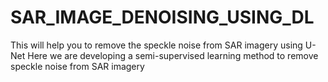 # SAR_IMAGE_DENOISING_USING_DL
This will help you to remove the speckle noise from SAR imagery using U-Net
Here we are developing a semi-supervised learning method to remove speckle noise from SAR imagery
